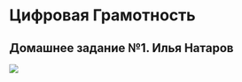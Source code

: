 # Цифровая Грамотность
## Домашнее задание №1. Илья Натаров
![](https://pp.userapi.com/c840220/v840220619/72780/vh4RePepwYY.jpg)
